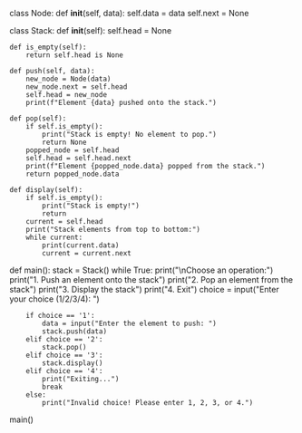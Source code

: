 class Node:
    def __init__(self, data):
        self.data = data
        self.next = None

class Stack:
    def __init__(self):
        self.head = None

    def is_empty(self):
        return self.head is None

    def push(self, data):
        new_node = Node(data)
        new_node.next = self.head
        self.head = new_node
        print(f"Element {data} pushed onto the stack.")

    def pop(self):
        if self.is_empty():
            print("Stack is empty! No element to pop.")
            return None
        popped_node = self.head
        self.head = self.head.next
        print(f"Element {popped_node.data} popped from the stack.")
        return popped_node.data

    def display(self):
        if self.is_empty():
            print("Stack is empty!")
            return
        current = self.head
        print("Stack elements from top to bottom:")
        while current:
            print(current.data)
            current = current.next

def main():
    stack = Stack()
    while True:
        print("\nChoose an operation:")
        print("1. Push an element onto the stack")
        print("2. Pop an element from the stack")
        print("3. Display the stack")
        print("4. Exit")
        choice = input("Enter your choice (1/2/3/4): ")

        if choice == '1':
            data = input("Enter the element to push: ")
            stack.push(data)
        elif choice == '2':
            stack.pop()
        elif choice == '3':
            stack.display()
        elif choice == '4':
            print("Exiting...")
            break
        else:
            print("Invalid choice! Please enter 1, 2, 3, or 4.")
main()


